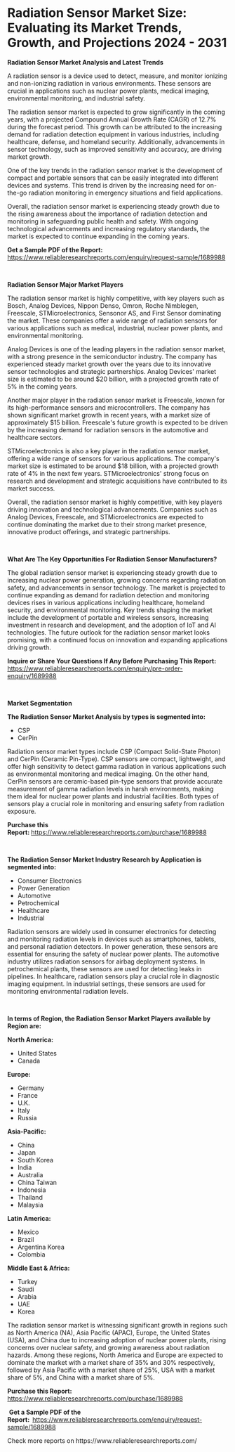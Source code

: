 <p><h1>Radiation Sensor Market Size: Evaluating its Market Trends, Growth, and Projections 2024 - 2031</h1></p><p><strong>Radiation Sensor Market Analysis and Latest Trends</strong></p>
<p><p>A radiation sensor is a device used to detect, measure, and monitor ionizing and non-ionizing radiation in various environments. These sensors are crucial in applications such as nuclear power plants, medical imaging, environmental monitoring, and industrial safety.</p><p>The radiation sensor market is expected to grow significantly in the coming years, with a projected Compound Annual Growth Rate (CAGR) of 12.7% during the forecast period. This growth can be attributed to the increasing demand for radiation detection equipment in various industries, including healthcare, defense, and homeland security. Additionally, advancements in sensor technology, such as improved sensitivity and accuracy, are driving market growth.</p><p>One of the key trends in the radiation sensor market is the development of compact and portable sensors that can be easily integrated into different devices and systems. This trend is driven by the increasing need for on-the-go radiation monitoring in emergency situations and field applications.</p><p>Overall, the radiation sensor market is experiencing steady growth due to the rising awareness about the importance of radiation detection and monitoring in safeguarding public health and safety. With ongoing technological advancements and increasing regulatory standards, the market is expected to continue expanding in the coming years.</p></p>
<p><strong>Get a Sample PDF of the Report:&nbsp;</strong> <a href="https://www.reliableresearchreports.com/enquiry/request-sample/1689988">https://www.reliableresearchreports.com/enquiry/request-sample/1689988</a></p>
<p>&nbsp;</p>
<p><strong>Radiation Sensor Major Market Players</strong></p>
<p><p>The radiation sensor market is highly competitive, with key players such as Bosch, Analog Devices, Nippon Denso, Omron, Roche Nimblegen, Freescale, STMicroelectronics, Sensonor AS, and First Sensor dominating the market. These companies offer a wide range of radiation sensors for various applications such as medical, industrial, nuclear power plants, and environmental monitoring.</p><p>Analog Devices is one of the leading players in the radiation sensor market, with a strong presence in the semiconductor industry. The company has experienced steady market growth over the years due to its innovative sensor technologies and strategic partnerships. Analog Devices' market size is estimated to be around $20 billion, with a projected growth rate of 5% in the coming years.</p><p>Another major player in the radiation sensor market is Freescale, known for its high-performance sensors and microcontrollers. The company has shown significant market growth in recent years, with a market size of approximately $15 billion. Freescale's future growth is expected to be driven by the increasing demand for radiation sensors in the automotive and healthcare sectors.</p><p>STMicroelectronics is also a key player in the radiation sensor market, offering a wide range of sensors for various applications. The company's market size is estimated to be around $18 billion, with a projected growth rate of 4% in the next few years. STMicroelectronics' strong focus on research and development and strategic acquisitions have contributed to its market success.</p><p>Overall, the radiation sensor market is highly competitive, with key players driving innovation and technological advancements. Companies such as Analog Devices, Freescale, and STMicroelectronics are expected to continue dominating the market due to their strong market presence, innovative product offerings, and strategic partnerships.</p></p>
<p>&nbsp;</p>
<p><strong>What Are The Key Opportunities For Radiation Sensor Manufacturers?</strong></p>
<p><p>The global radiation sensor market is experiencing steady growth due to increasing nuclear power generation, growing concerns regarding radiation safety, and advancements in sensor technology. The market is projected to continue expanding as demand for radiation detection and monitoring devices rises in various applications including healthcare, homeland security, and environmental monitoring. Key trends shaping the market include the development of portable and wireless sensors, increasing investment in research and development, and the adoption of IoT and AI technologies. The future outlook for the radiation sensor market looks promising, with a continued focus on innovation and expanding applications driving growth.</p></p>
<p><strong>Inquire or Share Your Questions If Any Before Purchasing This Report:</strong> <a href="https://www.reliableresearchreports.com/enquiry/pre-order-enquiry/1689988">https://www.reliableresearchreports.com/enquiry/pre-order-enquiry/1689988</a></p>
<p>&nbsp;</p>
<p><strong>Market Segmentation</strong></p>
<p><strong>The Radiation Sensor Market Analysis by types is segmented into:</strong></p>
<p><ul><li>CSP</li><li>CerPin</li></ul></p>
<p><p>Radiation sensor market types include CSP (Compact Solid-State Photon) and CerPin (Ceramic Pin-Type). CSP sensors are compact, lightweight, and offer high sensitivity to detect gamma radiation in various applications such as environmental monitoring and medical imaging. On the other hand, CerPin sensors are ceramic-based pin-type sensors that provide accurate measurement of gamma radiation levels in harsh environments, making them ideal for nuclear power plants and industrial facilities. Both types of sensors play a crucial role in monitoring and ensuring safety from radiation exposure.</p></p>
<p><strong>Purchase this Report:&nbsp;</strong><a href="https://www.reliableresearchreports.com/purchase/1689988">https://www.reliableresearchreports.com/purchase/1689988</a></p>
<p>&nbsp;</p>
<p><strong>The Radiation Sensor Market Industry Research by Application is segmented into:</strong></p>
<p><ul><li>Consumer Electronics</li><li>Power Generation</li><li>Automotive</li><li>Petrochemical</li><li>Healthcare</li><li>Industrial</li></ul></p>
<p><p>Radiation sensors are widely used in consumer electronics for detecting and monitoring radiation levels in devices such as smartphones, tablets, and personal radiation detectors. In power generation, these sensors are essential for ensuring the safety of nuclear power plants. The automotive industry utilizes radiation sensors for airbag deployment systems. In petrochemical plants, these sensors are used for detecting leaks in pipelines. In healthcare, radiation sensors play a crucial role in diagnostic imaging equipment. In industrial settings, these sensors are used for monitoring environmental radiation levels.</p></p>
<p>&nbsp;</p>
<p><strong>In terms of Region, the Radiation Sensor Market Players available by Region are:</strong></p>
<p>
    <p> <strong> North America: </strong>
        <ul>
            <li>United States</li>
            <li>Canada</li>
        </ul>
        </p> 
    <p> <strong> Europe: </strong>
        <ul>
            <li>Germany</li>
            <li>France</li>
            <li>U.K.</li>
            <li>Italy</li>
            <li>Russia</li>
        </ul>
        </p> 
    <p> <strong> Asia-Pacific: </strong>
        <ul>
            <li>China</li>
            <li>Japan</li>
            <li>South Korea</li>
            <li>India</li>
            <li>Australia</li>
            <li>China Taiwan</li>
            <li>Indonesia</li>
            <li>Thailand</li>
            <li>Malaysia</li>
        </ul>
        </p> 
    <p> <strong> Latin America: </strong>
        <ul>
            <li>Mexico</li>
            <li>Brazil</li>
            <li>Argentina Korea</li>
            <li>Colombia</li>
        </ul>
        </p> 
    <p> <strong> Middle East & Africa: </strong>
        <ul>
            <li>Turkey</li>
            <li>Saudi</li>
            <li>Arabia</li>
            <li>UAE</li>
            <li>Korea</li>
        </ul>
    </p>
    </p>
<p><p>The radiation sensor market is witnessing significant growth in regions such as North America (NA), Asia Pacific (APAC), Europe, the United States (USA), and China due to increasing adoption of nuclear power plants, rising concerns over nuclear safety, and growing awareness about radiation hazards. Among these regions, North America and Europe are expected to dominate the market with a market share of 35% and 30% respectively, followed by Asia Pacific with a market share of 25%, USA with a market share of 5%, and China with a market share of 5%.</p></p>
<p><strong>Purchase this Report: </strong><a href="https://www.reliableresearchreports.com/purchase/1689988">https://www.reliableresearchreports.com/purchase/1689988</a></p>
<p>&nbsp;<strong>Get a Sample PDF of the Report:&nbsp;&nbsp;</strong><a href="https://www.reliableresearchreports.com/enquiry/request-sample/1689988">https://www.reliableresearchreports.com/enquiry/request-sample/1689988</a></p>
<p><strong></strong></p>
<p>Check more reports on https://www.reliableresearchreports.com/</p>